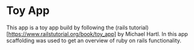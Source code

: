# Toy App

This app is a toy app build by following the (rails tutorial)[https://www.railstutorial.org/book/toy_app] by Michael Hartl.
In this app scaffolding was used to get an overview of ruby on rails functionality.
